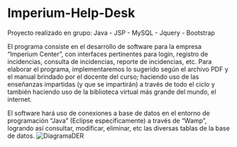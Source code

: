 # Imperium-Help-Desk
Proyecto realizado en grupo: Java - JSP - MySQL - Jquery - Bootstrap

El programa consiste en el desarrollo de software para la empresa “Imperium Center”, con interfaces pertinentes para login, registro de incidencias, consulta de incidencias, reporte de incidencias, etc. Para elaborar el programa, implementaremos lo sugerido según el archivo PDF y el manual brindado por el docente del curso; haciendo uso de las enseñanzas impartidas (y que se impartirán) a través de todo el ciclo y también haciendo uso de la biblioteca virtual más grande del mundo, el internet. 

El software hará uso de conexiones a base de datos en el entorno de programación “Java” (Eclipse específicamente) a través de “Wamp”, logrando así consultar, modificar, eliminar, etc las diversas tablas de la base de datos.
![DiagramaDER]()